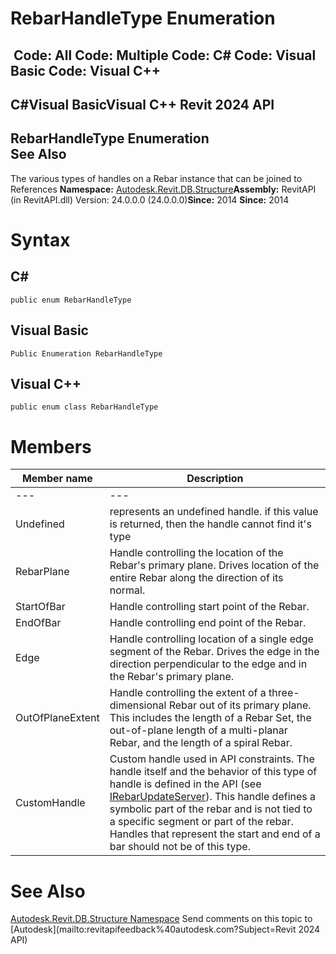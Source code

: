 # RebarHandleType Enumeration

﻿
 Code: All Code: Multiple Code: C# Code: Visual Basic Code: Visual C++   
---  
C#Visual BasicVisual C++
Revit 2024 API  
---  
RebarHandleType Enumeration  
See Also  
---  
The various types of handles on a Rebar instance that can be joined to References 
**Namespace:** [Autodesk.Revit.DB.Structure](d586b341-f687-9d90-e96d-255806b7d4fc.md "Autodesk.Revit.DB.Structure Namespace")**Assembly:** RevitAPI (in RevitAPI.dll) Version: 24.0.0.0 (24.0.0.0)**Since:** 2014 **Since:** 2014 
# Syntax
C#  
---  
```text
public enum RebarHandleType
```
  
Visual Basic  
---  
```text
Public Enumeration RebarHandleType
```
  
Visual C++  
---  
```text
public enum class RebarHandleType
```
  
# Members
| Member name | Description |
| --- | --- |
| --- | --- |
| Undefined | represents an undefined handle. if this value is returned, then the handle cannot find it's type |
| RebarPlane | Handle controlling the location of the Rebar's primary plane. Drives location of the entire Rebar along the direction of its normal. |
| StartOfBar | Handle controlling start point of the Rebar. |
| EndOfBar | Handle controlling end point of the Rebar. |
| Edge | Handle controlling location of a single edge segment of the Rebar. Drives the edge in the direction perpendicular to the edge and in the Rebar's primary plane. |
| OutOfPlaneExtent | Handle controlling the extent of a three-dimensional Rebar out of its primary plane. This includes the length of a Rebar Set, the out-of-plane length of a multi-planar Rebar, and the length of a spiral Rebar. |
| CustomHandle | Custom handle used in API constraints. The handle itself and the behavior of this type of handle is defined in the API (see [IRebarUpdateServer](3e845cad-eca0-ccb3-785b-48a32a9f2677.md "IRebarUpdateServer Interface")). This handle defines a symbolic part of the rebar and is not tied to a specific segment or part of the rebar. Handles that represent the start and end of a bar should not be of this type. |

# See Also
[Autodesk.Revit.DB.Structure Namespace](d586b341-f687-9d90-e96d-255806b7d4fc.md "Autodesk.Revit.DB.Structure Namespace")
Send comments on this topic to [Autodesk](mailto:revitapifeedback%40autodesk.com?Subject=Revit 2024 API)
